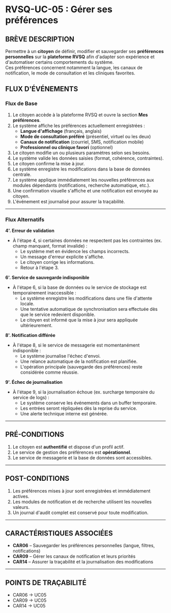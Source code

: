 # RVSQ-UC-05 : Gérer ses préférences

## BRÈVE DESCRIPTION
Permettre à un **citoyen** de définir, modifier et sauvegarder ses **préférences personnelles** sur la **plateforme RVSQ** afin d'adapter son expérience et d'automatiser certains comportements du système.  
Ces préférences concernent notamment la langue, les canaux de notification, le mode de consultation et les cliniques favorites.

## FLUX D'ÉVÉNEMENTS

### Flux de Base

1. Le citoyen accède à la plateforme RVSQ et ouvre la section **Mes préférences**.
2. Le système affiche les préférences actuellement enregistrées :
    - **Langue d'affichage** (français, anglais)
    - **Mode de consultation préféré** (présentiel, virtuel ou les deux)
    - **Canaux de notification** (courriel, SMS, notification mobile)
    - **Professionnel ou clinique favori** (optionnel)
3. Le citoyen modifie un ou plusieurs paramètres selon ses besoins.
4. Le système valide les données saisies (format, cohérence, contraintes).
5. Le citoyen confirme la mise à jour.
6. Le système enregistre les modifications dans la base de données centrale.
7. Le système applique immédiatement les nouvelles préférences aux modules dépendants (notifications, recherche automatique, etc.).
8. Une confirmation visuelle s'affiche et une notification est envoyée au citoyen.
9. L'événement est journalisé pour assurer la traçabilité.

---

### Flux Alternatifs

**4'. Erreur de validation**
- À l'étape 4, si certaines données ne respectent pas les contraintes (ex. champ manquant, format invalide) :
    - Le système met en évidence les champs incorrects.
    - Un message d'erreur explicite s'affiche.
    - Le citoyen corrige les informations.
    - Retour à l'étape 3.

**6'. Service de sauvegarde indisponible**
- À l'étape 6, si la base de données ou le service de stockage est temporairement inaccessible :
    - Le système enregistre les modifications dans une file d'attente locale.
    - Une tentative automatique de synchronisation sera effectuée dès que le service redevient disponible.
    - Le citoyen est informé que la mise à jour sera appliquée ultérieurement.

**8'. Notification différée**
- À l'étape 8, si le service de messagerie est momentanément indisponible :
    - Le système journalise l'échec d'envoi.
    - Une relance automatique de la notification est planifiée.
    - L'opération principale (sauvegarde des préférences) reste considérée comme réussie.

**9'. Échec de journalisation**
- À l'étape 9, si la journalisation échoue (ex. surcharge temporaire du service de logs) :
    - Le système conserve les événements dans un buffer temporaire.
    - Les entrées seront répliquées dès la reprise du service.
    - Une alerte technique interne est générée.

---

## PRÉ-CONDITIONS

1. Le citoyen est **authentifié** et dispose d'un profil actif.
2. Le service de gestion des préférences est **opérationnel**.
3. Le service de messagerie et la base de données sont accessibles.

---

## POST-CONDITIONS

1. Les préférences mises à jour sont enregistrées et immédiatement actives.
2. Les modules de notification et de recherche utilisent les nouvelles valeurs.
3. Un journal d'audit complet est conservé pour toute modification.

---

## CARACTÉRISTIQUES ASSOCIÉES

- **CAR06** – Sauvegarder les préférences personnelles (langue, filtres, notifications)
- **CAR09** – Gérer les canaux de notification et leurs priorités
- **CAR14** – Assurer la traçabilité et la journalisation des modifications

---

## POINTS DE TRAÇABILITÉ

- CAR06 → UC05
- CAR09 → UC05
- CAR14 → UC05
